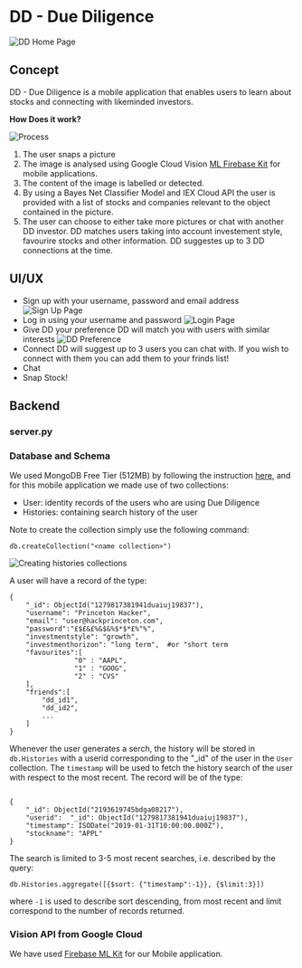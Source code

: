 # DD - Due Diligence
 ![DD Home Page](./img/home.png)
## Concept

 DD - Due Diligence is a mobile application that enables users to learn about stocks and connecting with likeminded investors.

**How Does it work?**

![Process](./img/graph.png)

1. The user snaps a picture
2. The image is analysed using Google Cloud Vision  [ML Firebase Kit](https://firebase.google.com/docs/ml-kit) for mobile applications. 
3. The content of the image is labelled or detected. 
4. By using a Bayes Net Classifier Model and IEX Cloud API the user is provided with a list of stocks and companies relevant to the object contained in the picture.
5. The user can choose to either take more pictures or chat with another DD investor. DD matches users taking into account investement style, favourire stocks and other information. DD suggestes up to 3 DD connections  at the time. 

## UI/UX 

- Sign up with your username, password and email address
![Sign Up Page](./img/signup.png)
- Log in using your username and password 
![Login Page](./img/login.png)
- Give DD your preference
DD will match you with users with similar interests 
![DD Preference](./img/preference.png)
- Connect 
DD will suggest up to 3 users you can chat with. If you wish to connect with them you can add them to your frinds list!
- Chat
- Snap Stock! 


## Backend 

### server.py


### Database and Schema

We used MongoDB Free Tier (512MB) by following the instruction [here](https://docs.atlas.mongodb.com/tutorial/deploy-free-tier-cluster/), and for this mobile application we made use of two collections: 

- User: identity records of the users who are using Due Diligence
- Histories: containing search history of the user 

Note to create the collection simply use the following command:

```
db.createCollection("<name collection>")

```

![Creating `histories` collections](./img/histories_collection.png)

A user will have a record of the type:


```
{
    "_id": ObjectId("1279817381941duaiuj19837"),
    "username": "Princeton Hacker",
    "email": "user@hackprinceton.com",
    "password":"£$£&£%&$&%$*$*£%"%",
    "investmentstyle": "growth", 
    "investmenthorizon": "long term",  #or "short term
    "favourites":[
                "0" : "AAPL",
                "1" : "GOOG",
                "2" : "CVS"
    ],
    "friends":[
        "dd_id1",
        "dd_id2",
        ...
    ]
}
```

Whenever the user generates a serch, the history will be stored in `db.Histories` with a userid corresponding to the "_id" of the user in the `User` collection. The `timestamp` will be used to fetch the history search of the user with respect to the most recent. The record will be of the type:

```

{
    "_id": ObjectId("2193619745bdga08217"),
    "userid":  "_id": ObjectId("1279817381941duaiuj19837"),
    "timestamp": ISODate("2019-01-31T10:00:00.000Z"),
    "stockname": "APPL"
}

```
The search is limited to 3-5 most recent searches, i.e. described by the query: 

```
db.Histories.aggregate([{$sort: {"timestamp":-1}}, {$limit:3}])

```

where `-1` is used to describe sort descending, from most recent and limit correspond to the number of records returned.

### Vision API from Google Cloud

We have used  [Firebase ML Kit](https://firebase.google.com/docs/ml-kit/) for our Mobile application.